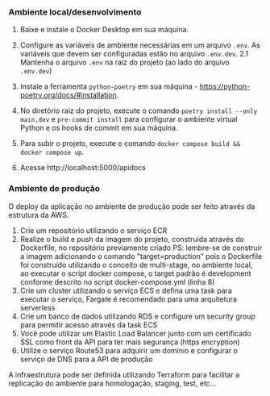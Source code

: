 ### Ambiente local/desenvolvimento
1. Baixe e instale o Docker Desktop em sua máquina.

2. Configure as variáveis de ambiente necessárias em um arquivo `.env`. As variáveis que devem ser configuradas estão no arquivo `.env.dev`.
2.1 Mantenha o arquivo `.env` na raiz do projeto (ao lado do arquivo `.env.dev`)

3. Instale a ferramenta `python-poetry` em sua máquina - https://python-poetry.org/docs/#installation.

4. No diretório raiz do projeto, execute o comando `poetry install --only main,dev` e `pre-commit install` para configurar o ambiente virtual Python e os hooks de commit em sua máquina.

5. Para subir o projeto, execute o comando `docker compose build && docker compose up`.

6. Acesse http://localhost:5000/apidocs


### Ambiente de produção
O deploy da aplicação no ambiente de produção pode ser feito através da estrutura da AWS.

1. Crie um repositório utilizando o serviço ECR
2. Realize o build e push da imagem do projeto, construída através do Dockerfile, no repositório previamente criado
  PS: lembre-se de construir a imagem adicionando o comando "target=production" pois o Dockerfile foi construído utilizando o conceito de multi-stage, no ambiente local, ao executar o script docker compose, o target padrão é development conforme descrito no script docker-compose.yml (linha 8)
3. Crie um cluster utilizando o serviço ECS e defina uma task para executar o serviço, Fargate é recomendado para uma arquitetura serverless
4. Crie um banco de dados utilizando RDS e configure um security group para permitir acesso através da task ECS
5. Você pode utilizar um Elastic Load Balancer junto com um certificado SSL como front da API para ter mais segurança (https encryption)
6. Utilize o serviço Route53 para adquirir um domínio e configurar o serviço de DNS para a API de produção

A infraestrutura pode ser definida utilizando Terraform para facilitar a replicação do ambiente para homologação, staging, test, etc...
